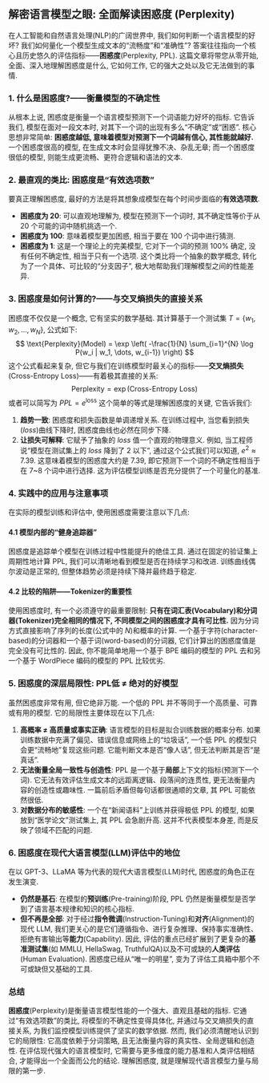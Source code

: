 ## 解密语言模型之眼: 全面解读**困惑度** (Perplexity)
在人工智能和自然语言处理(NLP)的广阔世界中, 我们如何判断一个语言模型的好坏? 我们如何量化一个模型生成文本的“流畅度”和“准确性”? 答案往往指向一个核心且历史悠久的评估指标——**困惑度**(Perplexity, PPL).
这篇文章将带您从零开始, 全面、深入地理解困惑度是什么, 它如何工作, 它的强大之处以及它无法做到的事情.
### 1. 什么是困惑度?——衡量模型的不确定性
从根本上说, 困惑度是衡量一个语言模型预测下一个词语能力好坏的指标. 它告诉我们, 模型在面对一段文本时, 对其下一个词的出现有多么“不确定”或“困惑”.
核心思想非常简单: **困惑度越低, 意味着模型对预测下一个词越有信心, 其性能就越好.**
一个困惑度很高的模型, 在生成文本时会显得犹豫不决、杂乱无章; 而一个困惑度很低的模型, 则能生成更流畅、更符合逻辑和语法的文本.
### 2. 最直观的类比: 困惑度是“有效选项数”
要真正理解困惑度, 最好的方法是将其想象成模型在每个时间步面临的**有效选项数**.
- **困惑度为 20**: 可以直观地理解为, 模型在预测下一个词时, 其不确定性等价于从 20 个可能的词中随机挑选一个.
- **困惑度为 100**: 意味着模型更加困惑, 相当于要在 100 个词中进行猜测.
- **困惑度为 1**: 这是一个理论上的完美模型, 它对下一个词的预测 100% 确定, 没有任何不确定性, 相当于只有一个选项.
这个类比将一个抽象的数学概念, 转化为了一个具体、可比较的“分支因子”, 极大地帮助我们理解模型之间的性能差异.
### 3. 困惑度是如何计算的?——与交叉熵损失的直接关系
困惑度不仅仅是一个概念, 它有坚实的数学基础. 其计算基于一个测试集 $T = \{w_1, w_2, \dots, w_N\}$, 公式如下:
$$
\text{Perplexity}(Model) = \exp \left( -\frac{1}{N} \sum_{i=1}^{N} \log P(w_i | w_1, \dots, w_{i-1}) \right)
$$
这个公式看起来复杂, 但它与我们在训练模型时最关心的指标——**交叉熵损失**(Cross-Entropy Loss)——有着极其直接的关系:
$$
\text{Perplexity} = \exp(\text{Cross-Entropy Loss})
$$
或者可以简写为 $PPL = e^{\text{loss}}$
这个简单的等式是理解困惑度的关键, 它告诉我们:
1. **趋势一致**: 困惑度和损失函数是单调递增关系. 在训练过程中, 当您看到损失($loss$)曲线下降时, 困惑度曲线也必然在同步下降.
2. **让损失可解释**: 它赋予了抽象的 $loss$ 值一个直观的物理意义. 例如, 当工程师说“模型在测试集上的 $loss$ 降到了 2 以下”, 通过这个公式我们可以知道, $e^2 \approx 7.39$. 这意味着模型的困惑度大约是 7.39, 即它预测下一个词的不确定性相当于在 7~8 个词中进行选择. 这为评估模型训练是否充分提供了一个可量化的基准.
### 4. 实践中的应用与注意事项
在实际的模型训练和评估中, 使用困惑度需要注意以下几点:
#### 4.1 模型内部的“健身追踪器”
困惑度是追踪单个模型在训练过程中性能提升的绝佳工具. 通过在固定的验证集上周期性地计算 PPL, 我们可以清晰地看到模型是否在持续学习和改进. 训练曲线偶尔波动是正常的, 但整体趋势必须是持续下降并最终趋于稳定.
#### 4.2 比较的陷阱——Tokenizer的重要性
使用困惑度时, 有一个必须遵守的最重要限制: **只有在词汇表(Vocabulary)和分词器(Tokenizer)完全相同的情况下, 不同模型之间的困惑度才具有可比性.**
因为分词方式直接影响了序列的长度(公式中的 $N$)和概率的计算. 一个基于字符(character-based)的分词器和一个基于词(word-based)的分词器, 它们计算出的困惑度值是完全没有可比性的. 因此, 你不能简单地用一个基于 BPE 编码的模型的 PPL 去和另一个基于 WordPiece 编码的模型的 PPL 比较优劣.
### 5. 困惑度的深层局限性: PPL低 ≠ 绝对的好模型
虽然困惑度非常有用, 但它绝非万能. 一个低的 PPL 并不等同于一个高质量、可靠或有用的模型. 它的局限性主要体现在以下几点:
1. **高概率 ≠ 高质量或事实正确**: 语言模型的目标是拟合训练数据的概率分布. 如果训练数据中充满了偏见、错误信息或网络上的“垃圾话”, 一个低 PPL 的模型只会更“流畅地”复现这些问题. 它能判断文本是否“像人话”, 但无法判断其是否“是真话”.
2. **无法衡量全局一致性与创造性**: PPL 是一个基于**局部**上下文的指标(预测下一个词). 它无法有效评估生成文本的远距离逻辑、段落间的连贯性, 更无法衡量内容的创造性或趣味性. 一篇前后矛盾但每句话都很通顺的文章, 其 PPL 可能依然很低.
3. **对数据分布的敏感性**: 一个在“新闻语料”上训练并获得极低 PPL 的模型, 如果放到“医学论文”测试集上, 其 PPL 会急剧升高. 这并不代表模型本身差, 而是反映了领域不匹配的问题.
### 6. 困惑度在现代大语言模型(LLM)评估中的地位
在以 GPT-3、LLaMA 等为代表的现代大语言模型(LLM)时代, 困惑度的角色正在发生演变.
- **仍然是基石**: 在模型的**预训练**(Pre-training)阶段, PPL 仍然是衡量模型是否学到了语言基本规律和知识的核心指标.
- **但不再是全部**: 对于经过**指令微调**(Instruction-Tuning)和**对齐**(Alignment)的现代 LLM, 我们更关心的是它们遵循指令、进行复杂推理、保持事实准确性、拒绝有害输出等**能力**(Capability).
因此, 评估的重点已经扩展到了更复杂的**基准测试集**(如 MMLU, HellaSwag, TruthfulQA)以及不可或缺的**人类评估**(Human Evaluation). 困惑度已经从“唯一的明星”, 变为了评估工具箱中那个不可或缺但又基础的工具.
### 总结
**困惑度**(Perplexity)是衡量语言模型性能的一个强大、直观且基础的指标. 它通过“有效选项数”的类比, 将模型的不确定性变得具体化, 并通过与交叉熵损失的直接关系, 为我们监控模型训练提供了坚实的数学依据.
然而, 我们必须清醒地认识到它的局限性: 它高度依赖于分词策略, 且无法衡量内容的真实性、全局逻辑和创造性. 在评估现代强大的语言模型时, 它需要与更多维度的能力基准和人类评估相结合, 才能得出一个全面而公允的结论. 理解困惑度, 就是理解现代语言模型力量与局限的第一步.
